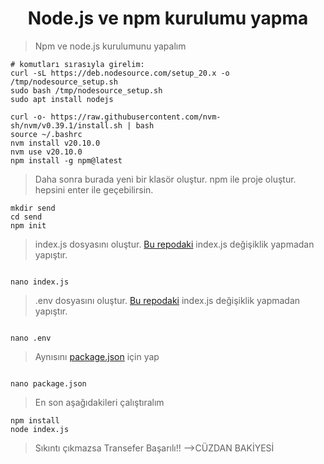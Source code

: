 <h1 align="center">Node.js ve npm kurulumu yapma</h1>

> Npm ve node.js kurulumunu yapalım

```
# komutları sırasıyla girelim:
curl -sL https://deb.nodesource.com/setup_20.x -o /tmp/nodesource_setup.sh
sudo bash /tmp/nodesource_setup.sh
sudo apt install nodejs

curl -o- https://raw.githubusercontent.com/nvm-sh/nvm/v0.39.1/install.sh | bash
source ~/.bashrc
nvm install v20.10.0
nvm use v20.10.0
npm install -g npm@latest

```


> Daha sonra burada yeni bir klasör oluştur. npm ile proje oluştur. hepsini enter ile geçebilirsin.

```
mkdir send
cd send
npm init

```

> index.js dosyasını oluştur.  [Bu repodaki](https://github.com/ErsanAydin/Airchains/blob/main/tx_kasma_2/index.js) index.js değişiklik yapmadan yapıştır.

```

nano index.js

```
> .env dosyasını oluştur.  [Bu repodaki](https://github.com/ErsanAydin/Airchains/blob/main/tx_kasma_2/.env) index.js değişiklik yapmadan yapıştır.

```

nano .env

```

> Aynısını [package.json](https://github.com/ErsanAydin/Airchains/blob/main/tx_kasma_2/package.json) için yap

```

nano package.json

```

> En son aşağıdakileri çalıştıralım

```
npm install
node index.js

```

> Sıkıntı çıkmazsa Transefer Başarılı!! -->CÜZDAN BAKİYESİ
